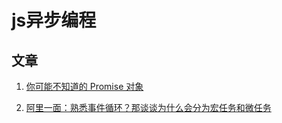 # js异步编程

## 文章

1. [你可能不知道的 Promise 对象](https://github.com/happylindz/blog/issues/1)

2. [阿里一面：熟悉事件循环？那谈谈为什么会分为宏任务和微任务](https://mp.weixin.qq.com/s/8qvXUH_vvCK-HO4liGpOig)
